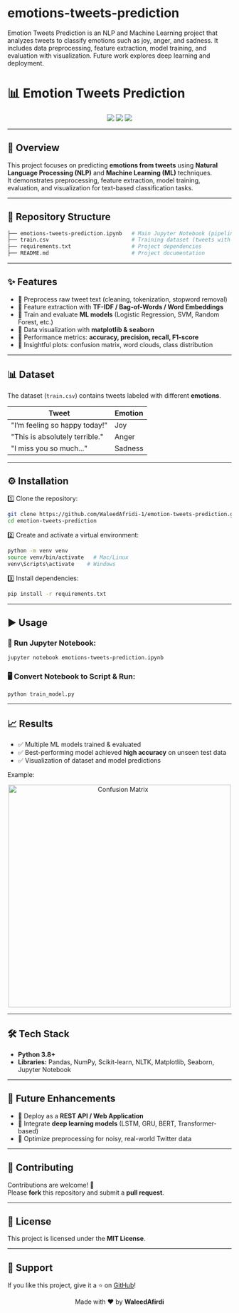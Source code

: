 # emotions-tweets-prediction
Emotion Tweets Prediction is an NLP and Machine Learning project that analyzes tweets to classify emotions such as joy, anger, and sadness. It includes data preprocessing, feature extraction, model training, and evaluation with visualization. Future work explores deep learning and deployment.


# 📊 Emotion Tweets Prediction

<p align="center">
  <img src="https://img.shields.io/badge/Machine%20Learning-NLP-blue?style=for-the-badge">
  <img src="https://img.shields.io/badge/Status-Active-success?style=for-the-badge">
  <img src="https://img.shields.io/github/license/WaleedAfridi-1/emotions-tweets-prediction?style=for-the-badge">
</p>

---

## 🌟 Overview

This project focuses on predicting **emotions from tweets** using **Natural Language Processing (NLP)** and **Machine Learning (ML)** techniques.  
It demonstrates preprocessing, feature extraction, model training, evaluation, and visualization for text-based classification tasks.

---

## 📁 Repository Structure

```bash
├── emotions-tweets-prediction.ipynb   # Main Jupyter Notebook (pipeline, models, evaluation)
├── train.csv                          # Training dataset (tweets with labels)
├── requirements.txt                   # Project dependencies
├── README.md                          # Project documentation
```

---

## ✨ Features

- 🔹 Preprocess raw tweet text (cleaning, tokenization, stopword removal)  
- 🔹 Feature extraction with **TF-IDF / Bag-of-Words / Word Embeddings**  
- 🔹 Train and evaluate **ML models** (Logistic Regression, SVM, Random Forest, etc.)  
- 🔹 Data visualization with **matplotlib & seaborn**  
- 🔹 Performance metrics: **accuracy, precision, recall, F1-score**  
- 🔹 Insightful plots: confusion matrix, word clouds, class distribution  

---

## 📊 Dataset

The dataset (`train.csv`) contains tweets labeled with different **emotions**.

| Tweet                          | Emotion   |
|--------------------------------|-----------|
| "I’m feeling so happy today!"  | Joy       |
| "This is absolutely terrible." | Anger     |
| "I miss you so much..."        | Sadness   |

---

## ⚙️ Installation

1️⃣ Clone the repository:  
```bash
git clone https://github.com/WaleedAfridi-1/emotion-tweets-prediction.git
cd emotion-tweets-prediction
```

2️⃣ Create and activate a virtual environment:  
```bash
python -m venv venv
source venv/bin/activate   # Mac/Linux
venv\Scripts\activate    # Windows
```

3️⃣ Install dependencies:  
```bash
pip install -r requirements.txt
```

---

## ▶️ Usage

### 📓 Run Jupyter Notebook:
```bash
jupyter notebook emotions-tweets-prediction.ipynb
```

### 🖥️ Convert Notebook to Script & Run:
```bash
python train_model.py
```

---

## 📈 Results

- ✅ Multiple ML models trained & evaluated  
- ✅ Best-performing model achieved **high accuracy** on unseen test data  
- ✅ Visualization of dataset and model predictions  

Example:  

<p align="center">
  <img src="https://user-images.githubusercontent.com/0000000/confusion_matrix_example.png" alt="Confusion Matrix" width="500">
</p>

---

## 🛠️ Tech Stack

- **Python 3.8+**
- **Libraries:** Pandas, NumPy, Scikit-learn, NLTK, Matplotlib, Seaborn, Jupyter Notebook

---

## 🚀 Future Enhancements

- 🔹 Deploy as a **REST API / Web Application**  
- 🔹 Integrate **deep learning models** (LSTM, GRU, BERT, Transformer-based)  
- 🔹 Optimize preprocessing for noisy, real-world Twitter data  

---

## 🤝 Contributing

Contributions are welcome! 🎉  
Please **fork** this repository and submit a **pull request**.

---

## 📜 License

This project is licensed under the **MIT License**.

---

## 🌟 Support

If you like this project, give it a ⭐ on [GitHub](https://github.com/WaleedAfridi-1/emotion-tweets-prediction)!

<p align="center">
  Made with ❤️ by <b>WaleedAfirdi</b>
</p>
